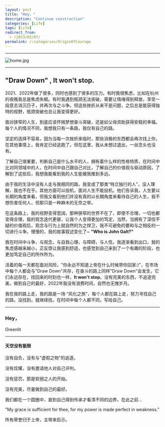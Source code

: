 ```yaml
---
layout: post
title: "Hey，"
description: "Continue construction"
categories: [Life]
tags: [Life]
redirect_from:
  - /2023/02/07/
permalink: /:categories/OriginOfCourage
---
```



****

![home.jpg](https://s2.loli.net/2023/03/04/ahjwAUo6RKEvZcs.jpg)

****

## "Draw Down" ,  It won't stop.
2021、2022年做了很多，同时也感到了很多的压力。有时我很焦虑，比如在杭州的夜晚我总是焦虑失眠。有时我遇到瓶颈无法突破，需要让情绪得到释放，享受一段意志消沉日子，并再次与之斗争。但这些挫折从来不是问题，之后总是能获得独特的视野，瓶颈突破也总让我变得更好。
    
面对狭窄的人生，到底应该怀揣梦想奋斗突破，还是如父母资助获得安稳的幸福。每个人的情况不同，我想我只有一条路，我仅有自己的路。
    
坚定的选择不容易，因为当每一次挫折来临时，那些消极的东西都会再次找上你，在其他事情上，我肯定已经逃跑了。但在这里，我从未想过退出，一丝念头也没有。

了解自己很重要，判断自己是什么水平的人，拥有着什么样的性格特质，在时间中比对同领域中的人，在时间中自己跟自己对比，了解自己的价值观与驱动原因，了解到了这些后，我想我能看到我的人生能被我推到多远。

由于我的生活中没有人走与我相同的路，我变成了那类“特立独行的人”，没人理解，我也不在乎。其他方面可以投机，面对人生不能投机。他们告诉我，人生要以长期的角度来看，但我又看到他们并没有真的以长期角度来看待自己的人生，我不想伤害任何人，但那只是一种麻木的无奈之举。

在这条路上，我的视野变得宽阔，那种狭窄的世界不在了，即使不合理，一切也都变得合理，我的观念迭代更替，让我个人变得更加的笃定，当然，当拥有了深信不疑的价值观后，观念与行为上就自然的为之捍卫，我不可避免的要和与之相反的一切进行斗争。慢慢的，我的故事叙述变化了~ **"Who is John Galt?"**

我在时间中斗争，与观念，与自我心理，与障碍，与人性。我逐渐看到出口，我的焦虑感越来越小，正反馈让我感到舒适，也感觉到自己来到了一个有趣的阶段，也更加笃定自己的所作所为。 

活着的每一天都在面对风险，"你永远不知道上帝在什么时候带你回家:)"，在市场中每个人都会与"Draw Down"共存，在奋斗的路上同样"Draw Down"会发生，它们永远存在，找回来的时刻也一样，**It won't stop**。没有完美的东西，不追逐完美，做到自己的最好，2022年我没有浪费时间，自然也无愧岁月。

我在我的路上走，我的路是一场 “风化之旅”，每个人都在路上走，努力寻找自己的路，没找到，就继续找，在时间中每个人都不同，写给自己。
  
****

### Hey，
  
  Greenlit


****

#### 天空没有极限
没有自负，没有与"虚假之物"的追逐。

没有炫耀，没有邀请他人对自己评判。

没有惩罚，那是软弱之人的开始。

没有完美，尽量做到自己的最好。

我们都在一个圆圈中，直到自己得到传承才看清不同的边界，在此之前...  

"My grace is sufficient for thee, for my power is made perfect in weakness."

所有荣誉归于上帝，主带来启示。

